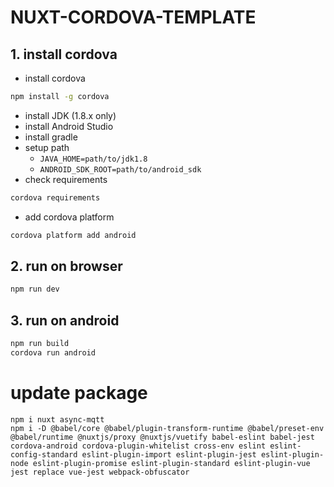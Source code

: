 # NUXT-CORDOVA-TEMPLATE

## 1. install cordova
- install cordova
```sh
npm install -g cordova
```
- install JDK (1.8.x only)
- install Android Studio
- install gradle
- setup path
  - `JAVA_HOME=path/to/jdk1.8`
  - `ANDROID_SDK_ROOT=path/to/android_sdk`
- check requirements
```sh
cordova requirements
```
- add cordova platform
```sh
cordova platform add android
```

## 2. run on browser
```sh
npm run dev
```
## 3. run on android
```sh
npm run build
cordova run android
```

# update package
```
npm i nuxt async-mqtt
npm i -D @babel/core @babel/plugin-transform-runtime @babel/preset-env @babel/runtime @nuxtjs/proxy @nuxtjs/vuetify babel-eslint babel-jest cordova-android cordova-plugin-whitelist cross-env eslint eslint-config-standard eslint-plugin-import eslint-plugin-jest eslint-plugin-node eslint-plugin-promise eslint-plugin-standard eslint-plugin-vue jest replace vue-jest webpack-obfuscator
```
